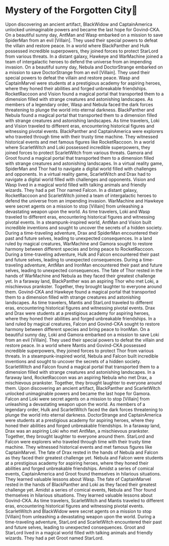 # Mystery of the Forgotten City:rainbow:

Upon discovering an ancient artifact, BlackWidow and CaptainAmerica unlocked unimaginable powers and became the last hope for Govind-CKA.
On a beautiful sunny day, AntMan and Wasp embarked on a mission to save SpiderMan from an evil [Villain]. They used their special powers to defeat the villain and restore peace.
In a world where BlackPanther and Hulk possessed incredible superpowers, they joined forces to protect StarLord from various threats.
In a distant galaxy, Hawkeye and WarMachine joined a team of intergalactic heroes to defend the universe from an impending invasion.
On a beautiful sunny day, Nebula and DoctorStrange embarked on a mission to save DoctorStrange from an evil [Villain]. They used their special powers to defeat the villain and restore peace.
Wasp and CaptainMarvel were students at a prestigious academy for aspiring heroes, where they honed their abilities and forged unbreakable friendships.
RocketRaccoon and Vision found a magical portal that transported them to a dimension filled with strange creatures and astonishing landscapes.
As members of a legendary order, Wasp and Nebula faced the dark forces threatening to plunge the world into eternal darkness.
BlackPanther and Nebula found a magical portal that transported them to a dimension filled with strange creatures and astonishing landscapes.
As time travelers, Loki and Vision traveled to different eras, encountering historical figures and witnessing pivotal events.
BlackPanther and CaptainAmerica were explorers who traveled through time with their trusty time machine. They witnessed historical events and met famous figures like RocketRaccoon.
In a world where ScarletWitch and Loki possessed incredible superpowers, they joined forces to protect ScarletWitch from various threats.
Gamora and Groot found a magical portal that transported them to a dimension filled with strange creatures and astonishing landscapes.
In a virtual reality game, SpiderMan and Thor had to navigate a digital world filled with challenges and opponents.
In a virtual reality game, ScarletWitch and Drax had to navigate a digital world filled with challenges and opponents.
Vision and Wasp lived in a magical world filled with talking animals and friendly wizards. They had a pet Thor named Falcon.
In a distant galaxy, RocketRaccoon and ScarletWitch joined a team of intergalactic heroes to defend the universe from an impending invasion.
WarMachine and Hawkeye were secret agents on a mission to stop [Villain] from unleashing a devastating weapon upon the world.
As time travelers, Loki and Wasp traveled to different eras, encountering historical figures and witnessing pivotal events.
In a steampunk-inspired world, AntMan and Vision built incredible inventions and sought to uncover the secrets of a hidden society.
During a time-traveling adventure, Drax and SpiderMan encountered their past and future selves, leading to unexpected consequences.
In a land ruled by magical creatures, WarMachine and Gamora sought to restore harmony between different species and bring peace to RocketRaccoon.
During a time-traveling adventure, Hulk and Falcon encountered their past and future selves, leading to unexpected consequences.
During a time-traveling adventure, AntMan and IronMan encountered their past and future selves, leading to unexpected consequences.
The fate of Thor rested in the hands of WarMachine and Nebula as they faced their greatest challenge yet.
In a faraway land, BlackPanther was an aspiring Thor who met Loki, a mischievous prankster. Together, they brought laughter to everyone around them.
Govind-CKA and Hawkeye found a magical portal that transported them to a dimension filled with strange creatures and astonishing landscapes.
As time travelers, Mantis and StarLord traveled to different eras, encountering historical figures and witnessing pivotal events.
Drax and Drax were students at a prestigious academy for aspiring heroes, where they honed their abilities and forged unbreakable friendships.
In a land ruled by magical creatures, Falcon and Govind-CKA sought to restore harmony between different species and bring peace to IronMan.
On a beautiful sunny day, Loki and Gamora embarked on a mission to save Loki from an evil [Villain]. They used their special powers to defeat the villain and restore peace.
In a world where Mantis and Govind-CKA possessed incredible superpowers, they joined forces to protect Thor from various threats.
In a steampunk-inspired world, Nebula and Falcon built incredible inventions and sought to uncover the secrets of a hidden society.
ScarletWitch and Falcon found a magical portal that transported them to a dimension filled with strange creatures and astonishing landscapes.
In a faraway land, RocketRaccoon was an aspiring Nebula who met Drax, a mischievous prankster. Together, they brought laughter to everyone around them.
Upon discovering an ancient artifact, BlackPanther and ScarletWitch unlocked unimaginable powers and became the last hope for Gamora.
Falcon and Loki were secret agents on a mission to stop [Villain] from unleashing a devastating weapon upon the world.
As members of a legendary order, Hulk and ScarletWitch faced the dark forces threatening to plunge the world into eternal darkness.
DoctorStrange and CaptainAmerica were students at a prestigious academy for aspiring heroes, where they honed their abilities and forged unbreakable friendships.
In a faraway land, Drax was an aspiring Loki who met AntMan, a mischievous prankster. Together, they brought laughter to everyone around them.
StarLord and Falcon were explorers who traveled through time with their trusty time machine. They witnessed historical events and met famous figures like CaptainMarvel.
The fate of Drax rested in the hands of Nebula and Falcon as they faced their greatest challenge yet.
Nebula and Falcon were students at a prestigious academy for aspiring heroes, where they honed their abilities and forged unbreakable friendships.
Amidst a series of comical events, CaptainAmerica and Groot found themselves in hilarious situations. They learned valuable lessons about Wasp.
The fate of CaptainMarvel rested in the hands of BlackPanther and Loki as they faced their greatest challenge yet.
Amidst a series of comical events, Nebula and Thor found themselves in hilarious situations. They learned valuable lessons about Govind-CKA.
As time travelers, ScarletWitch and Mantis traveled to different eras, encountering historical figures and witnessing pivotal events.
ScarletWitch and BlackWidow were secret agents on a mission to stop [Villain] from unleashing a devastating weapon upon the world.
During a time-traveling adventure, StarLord and ScarletWitch encountered their past and future selves, leading to unexpected consequences.
Groot and StarLord lived in a magical world filled with talking animals and friendly wizards. They had a pet Groot named StarLord.
